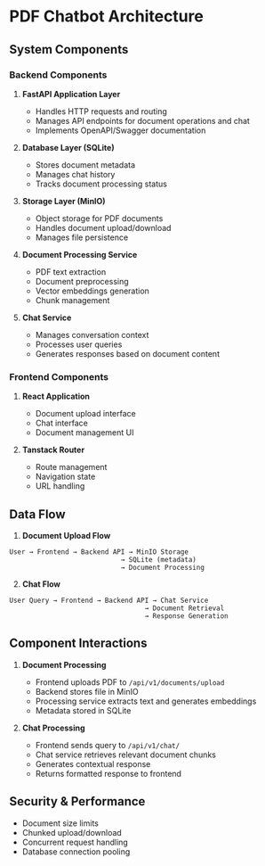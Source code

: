 # PDF Chatbot Architecture

## System Components

### Backend Components

1. **FastAPI Application Layer**
   - Handles HTTP requests and routing
   - Manages API endpoints for document operations and chat
   - Implements OpenAPI/Swagger documentation

2. **Database Layer (SQLite)**
   - Stores document metadata
   - Manages chat history
   - Tracks document processing status

3. **Storage Layer (MinIO)**
   - Object storage for PDF documents
   - Handles document upload/download
   - Manages file persistence

4. **Document Processing Service**
   - PDF text extraction
   - Document preprocessing
   - Vector embeddings generation
   - Chunk management

5. **Chat Service**
   - Manages conversation context
   - Processes user queries
   - Generates responses based on document content

### Frontend Components

1. **React Application**
   - Document upload interface
   - Chat interface
   - Document management UI

2. **Tanstack Router**
   - Route management
   - Navigation state
   - URL handling

## Data Flow

1. **Document Upload Flow**
```
User → Frontend → Backend API → MinIO Storage
                            → SQLite (metadata)
                            → Document Processing
```

2. **Chat Flow**
```
User Query → Frontend → Backend API → Chat Service
                                  → Document Retrieval
                                  → Response Generation
```

## Component Interactions

1. **Document Processing**
   - Frontend uploads PDF to `/api/v1/documents/upload`
   - Backend stores file in MinIO
   - Processing service extracts text and generates embeddings
   - Metadata stored in SQLite

2. **Chat Processing**
   - Frontend sends query to `/api/v1/chat/`
   - Chat service retrieves relevant document chunks
   - Generates contextual response
   - Returns formatted response to frontend

## Security & Performance

- Document size limits
- Chunked upload/download
- Concurrent request handling
- Database connection pooling
